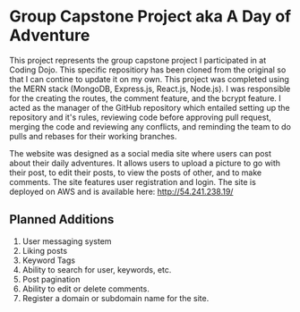 # Group Capstone Project aka A Day of Adventure
This project represents the group capstone project I participated in at Coding Dojo. This specific repositiory has been cloned from the original so that I can contine to update it on my own. This project was completed using the MERN stack (MongoDB, Express.js, React.js, Node.js). I was responsible for the creating the routes, the comment feature, and the bcrypt feature. I acted as the manager of the GitHub repository which entailed setting up the repository and it's rules, reviewing code before approving pull request, merging the code and reviewing any conflicts, and reminding the team to do pulls and rebases for their working branches. 

The website was designed as a social media site where users can post about their daily adventures. It allows users to upload a picture to go with their post, to edit their posts, to view the posts of other, and to make comments. The site features user registration and login. The site is deployed on AWS and is available here: http://54.241.238.19/

## Planned Additions
1. User messaging system
2. Liking posts
3. Keyword Tags
4. Ability to search for user, keywords, etc.
5. Post pagination
6. Ability to edit or delete comments.
7. Register a domain or subdomain name for the site.